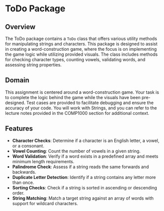 # ToDo Package

## Overview
The ToDo package contains a `ToDo` class that offers various utility methods for manipulating strings and characters. This package is designed to assist in creating a word-construction game, where the focus is on implementing the game logic while utilizing provided visuals. The class includes methods for checking character types, counting vowels, validating words, and assessing string properties.

## Domain
This assignment is centered around a word-construction game. Your task is to complete the logic behind the game while the visuals have been pre-designed. Test cases are provided to facilitate debugging and ensure the accuracy of your code. You will work with Strings, and you can refer to the lecture notes provided in the COMP1000 section for additional context.

## Features
- **Character Checks**: Determine if a character is an English letter, a vowel, or a consonant.
- **Vowel Counting**: Count the number of vowels in a given string.
- **Word Validation**: Verify if a word exists in a predefined array and meets minimum length requirements.
- **Palindrome Check**: Assess if a string reads the same forwards and backwards.
- **Duplicate Letter Detection**: Identify if a string contains any letter more than once.
- **Sorting Checks**: Check if a string is sorted in ascending or descending order.
- **String Matching**: Match a target string against an array of words with support for wildcard characters.

